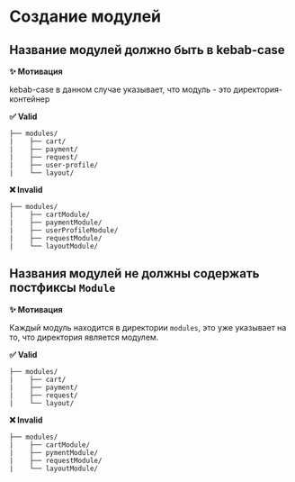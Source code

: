 # Создание модулей

## Название модулей должно быть в kebab-case

**✨ Мотивация**

kebab-case в данном случае указывает, что модуль - это директория-контейнер

**✅ Valid**

```
├── modules/
|    ├── cart/
|    ├── payment/
|    ├── request/
|    ├── user-profile/
|    └── layout/
```

**❌ Invalid**

```
├── modules/
|    ├── cartModule/
|    ├── paymentModule/
|    ├── userProfileModule/
|    ├── requestModule/
|    └── layoutModule/
```

## Названия модулей не должны содержать постфиксы `Module`

**✨ Мотивация**

Каждый модуль находится в директории `modules`, это уже указывает на то, что директория является модулем.

**✅ Valid**

```
├── modules/
|    ├── cart/
|    ├── payment/
|    ├── request/
|    └── layout/
```

**❌ Invalid**

```
├── modules/
|    ├── cartModule/
|    ├── pymentModule/
|    ├── requestModule/
|    └── layoutModule/
```
